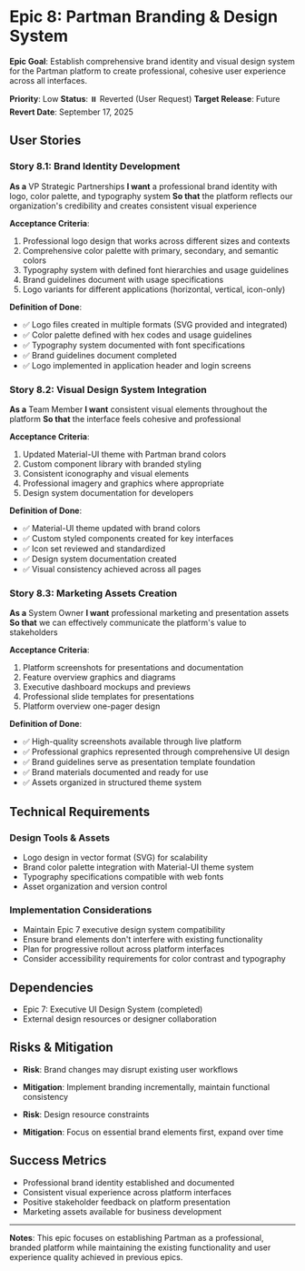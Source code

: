 # Epic 8: Partman Branding & Design System

**Epic Goal**: Establish comprehensive brand identity and visual design system for the Partman platform to create professional, cohesive user experience across all interfaces.

**Priority**: Low
**Status**: ⏸️ Reverted (User Request)
**Target Release**: Future
**Revert Date**: September 17, 2025

## User Stories

### Story 8.1: Brand Identity Development
**As a** VP Strategic Partnerships
**I want** a professional brand identity with logo, color palette, and typography system
**So that** the platform reflects our organization's credibility and creates consistent visual experience

**Acceptance Criteria**:
1. Professional logo design that works across different sizes and contexts
2. Comprehensive color palette with primary, secondary, and semantic colors
3. Typography system with defined font hierarchies and usage guidelines
4. Brand guidelines document with usage specifications
5. Logo variants for different applications (horizontal, vertical, icon-only)

**Definition of Done**:
- ✅ Logo files created in multiple formats (SVG provided and integrated)
- ✅ Color palette defined with hex codes and usage guidelines
- ✅ Typography system documented with font specifications
- ✅ Brand guidelines document completed
- ✅ Logo implemented in application header and login screens

### Story 8.2: Visual Design System Integration
**As a** Team Member
**I want** consistent visual elements throughout the platform
**So that** the interface feels cohesive and professional

**Acceptance Criteria**:
1. Updated Material-UI theme with Partman brand colors
2. Custom component library with branded styling
3. Consistent iconography and visual elements
4. Professional imagery and graphics where appropriate
5. Design system documentation for developers

**Definition of Done**:
- ✅ Material-UI theme updated with brand colors
- ✅ Custom styled components created for key interfaces
- ✅ Icon set reviewed and standardized
- ✅ Design system documentation created
- ✅ Visual consistency achieved across all pages

### Story 8.3: Marketing Assets Creation
**As a** System Owner
**I want** professional marketing and presentation assets
**So that** we can effectively communicate the platform's value to stakeholders

**Acceptance Criteria**:
1. Platform screenshots for presentations and documentation
2. Feature overview graphics and diagrams
3. Executive dashboard mockups and previews
4. Professional slide templates for presentations
5. Platform overview one-pager design

**Definition of Done**:
- ✅ High-quality screenshots available through live platform
- ✅ Professional graphics represented through comprehensive UI design
- ✅ Brand guidelines serve as presentation template foundation
- ✅ Brand materials documented and ready for use
- ✅ Assets organized in structured theme system

## Technical Requirements

### Design Tools & Assets
- Logo design in vector format (SVG) for scalability
- Brand color palette integration with Material-UI theme system
- Typography specifications compatible with web fonts
- Asset organization and version control

### Implementation Considerations
- Maintain Epic 7 executive design system compatibility
- Ensure brand elements don't interfere with existing functionality
- Plan for progressive rollout across platform interfaces
- Consider accessibility requirements for color contrast and typography

## Dependencies
- Epic 7: Executive UI Design System (completed)
- External design resources or designer collaboration

## Risks & Mitigation
- **Risk**: Brand changes may disrupt existing user workflows
- **Mitigation**: Implement branding incrementally, maintain functional consistency

- **Risk**: Design resource constraints
- **Mitigation**: Focus on essential brand elements first, expand over time

## Success Metrics
- Professional brand identity established and documented
- Consistent visual experience across platform interfaces
- Positive stakeholder feedback on platform presentation
- Marketing assets available for business development

---

**Notes**: This epic focuses on establishing Partman as a professional, branded platform while maintaining the existing functionality and user experience quality achieved in previous epics.